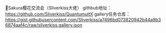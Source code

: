 
🌸Sakura樱花交流会（Sliverkiss大佬）
githbub地址：https://github.com/Sliverkiss/QuantumultX
gallery任务仓库：https://gist.githubusercontent.com/Sliverkiss/a7496bd073820942b44a9b36874aaf4c/raw/sliverkiss.gallery.json

